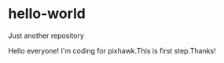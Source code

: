 # hello-world
Just another repository

Hello everyone!
  I'm coding for pixhawk.This is first step.Thanks!
